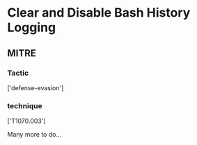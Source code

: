 # Clear and Disable Bash History Logging

## MITRE

### Tactic
['defense-evasion']

### technique
['T1070.003']

Many more to do...
